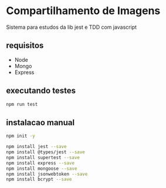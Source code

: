 # Compartilhamento de Imagens

Sistema para estudos da lib jest e TDD com javascript

## requisitos

* Node
* Mongo
* Express

## executando testes

```bash
npm run test
```

## instalacao manual

```bash
npm init -y

npm install jest --save
npm install @types/jest --save
npm install supertest --save
npm install express --save
npm install mongoose --save
npm install jsonwebtoken --save
npm install bcrypt --save
```
